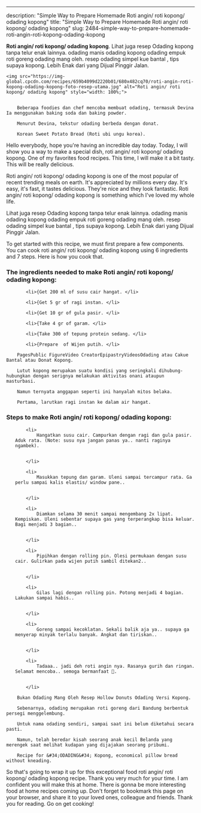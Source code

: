 ---
description: "Simple Way to Prepare Homemade Roti angin/ roti kopong/ odading kopong"
title: "Simple Way to Prepare Homemade Roti angin/ roti kopong/ odading kopong"
slug: 2484-simple-way-to-prepare-homemade-roti-angin-roti-kopong-odading-kopong

<p>
	<strong>Roti angin/ roti kopong/ odading kopong</strong>. 
	Lihat juga resep Odading kopong tanpa telur enak lainnya. odading manis odading kopong odading empuk roti goreng odading mang oleh. resep odading simpel kue bantal , tips supaya kopong. Lebih Enak dari yang Dijual Pinggir Jalan.
</p>
<p>
	
	<img src="https://img-global.cpcdn.com/recipes/659b4099d2220b01/680x482cq70/roti-angin-roti-kopong-odading-kopong-foto-resep-utama.jpg" alt="Roti angin/ roti kopong/ odading kopong" style="width: 100%;">
	
	
		Beberapa foodies dan chef mencoba membuat odading, termasuk Devina Ia menggunakan baking soda dan baking powder.
	
		Menurut Devina, tekstur odading berbeda dengan donat.
	
		Korean Sweet Potato Bread (Roti ubi ungu korea).
	
</p>
<p>
	Hello everybody, hope you're having an incredible day today. Today, I will show you a way to make a special dish, roti angin/ roti kopong/ odading kopong. One of my favorites food recipes. This time, I will make it a bit tasty. This will be really delicious.
</p>
	
<p>
	Roti angin/ roti kopong/ odading kopong is one of the most popular of recent trending meals on earth. It's appreciated by millions every day. It's easy, it's fast, it tastes delicious. They're nice and they look fantastic. Roti angin/ roti kopong/ odading kopong is something which I've loved my whole life.
</p>
<p>
	Lihat juga resep Odading kopong tanpa telur enak lainnya. odading manis odading kopong odading empuk roti goreng odading mang oleh. resep odading simpel kue bantal , tips supaya kopong. Lebih Enak dari yang Dijual Pinggir Jalan.
</p>

<p>
To get started with this recipe, we must first prepare a few components. You can cook roti angin/ roti kopong/ odading kopong using 6 ingredients and 7 steps. Here is how you cook that.
</p>

<h3>The ingredients needed to make Roti angin/ roti kopong/ odading kopong:</h3>

<ol>
	
		<li>{Get 200 ml of susu cair hangat. </li>
	
		<li>{Get 5 gr of ragi instan. </li>
	
		<li>{Get 10 gr of gula pasir. </li>
	
		<li>{Take 4 gr of garam. </li>
	
		<li>{Take 300 of tepung protein sedang. </li>
	
		<li>{Prepare  of Wijen putih. </li>
	
</ol>
<p>
	
		PagesPublic FigureVideo CreatorEpipastryVideosOdading atau Cakue Bantal atau Donat Kopong.
	
		Lutut kopong merupakan suatu kondisi yang seringkali dihubung- hubungkan dengan serignya melakukan aktivitas onani ataupun masturbasi.
	
		Namun ternyata anggapan seperti ini hanyalah mitos belaka.
	
		Pertama, larutkan ragi instan ke dalam air hangat.
	
</p>

<h3>Steps to make Roti angin/ roti kopong/ odading kopong:</h3>

<ol>
	
		<li>
			Hangatkan susu cair. Campurkan dengan ragi dan gula pasir. Aduk rata. (Note: susu nya jangan panas ya.. nanti raginya ngambek).
			
			
		</li>
	
		<li>
			Masukkan tepung dan garam. Uleni sampai tercampur rata. Ga perlu sampai kalis elastis/ window pane..
			
			
		</li>
	
		<li>
			Diamkan selama 30 menit sampai mengembang 2x lipat. Kempiskan. Uleni sebentar supaya gas yang terperangkap bisa keluar. Bagi menjadi 3 bagian..
			
			
		</li>
	
		<li>
			Pipihkan dengan rolling pin. Olesi permukaan dengan susu cair. Gulirkan pada wijen putih sambil ditekan2..
			
			
		</li>
	
		<li>
			Gilas lagi dengan rolling pin. Potong menjadi 4 bagian. Lakukan sampai habis..
			
			
		</li>
	
		<li>
			Goreng sampai kecoklatan. Sekali balik aja ya.. supaya ga menyerap minyak terlalu banyak. Angkat dan tiriskan..
			
			
		</li>
	
		<li>
			Tadaaa.. jadi deh roti angin nya. Rasanya gurih dan ringan. Selamat mencoba.. semoga bermanfaat 🤗.
			
			
		</li>
	
</ol>

<p>
	
		Bukan Odading Mang Oleh Resep Hollow Donuts Odading Versi Kopong.
	
		Sebenarnya, odading merupakan roti goreng dari Bandung berbentuk persegi menggelembung.
	
		Untuk nama odading sendiri, sampai saat ini belum diketahui secara pasti.
	
		Namun, telah beredar kisah seorang anak kecil Belanda yang merengek saat melihat kudapan yang dijajakan seorang pribumi.
	
		Recipe for &#34;ODADING&#34; Kopong, economical pillow bread without kneading.
	
</p>

<p>
	So that's going to wrap it up for this exceptional food roti angin/ roti kopong/ odading kopong recipe. Thank you very much for your time. I am confident you will make this at home. There is gonna be more interesting food at home recipes coming up. Don't forget to bookmark this page on your browser, and share it to your loved ones, colleague and friends. Thank you for reading. Go on get cooking!
</p>

